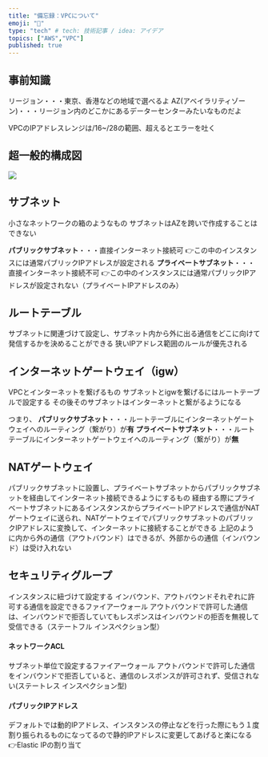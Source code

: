 ```yaml
---
title: "備忘録：VPCについて"
emoji: "🐙"
type: "tech" # tech: 技術記事 / idea: アイデア
topics: ["AWS","VPC"]
published: true
---
```

## 事前知識
リージョン・・・東京、香港などの地域で選べるよ
AZ(アベイラリティゾーン)・・・リージョン内のどこかにあるデーターセンターみたいなものだよ

VPCのIPアドレスレンジは/16~/28の範囲、超えるとエラーを吐く

## 超一般的構成図
![](https://storage.googleapis.com/zenn-user-upload/tjagor8k4gdptjqqn8u5zymp29l3)

## サブネット
小さなネットワークの箱のようなもの
サブネットはAZを跨いで作成することはできない

**パブリックサブネット**・・・直接インターネット接続可
👉この中のインスタンスには通常パブリックIPアドレスが設定される
**プライベートサブネット**・・・直接インターネット接続不可
👉この中のインスタンスには通常パブリックIPアドレスが設定されない（プライベートIPアドレスのみ）

## ルートテーブル
サブネットに関連づけて設定し、サブネット内から外に出る通信をどこに向けて発信するかを決めることができる
狭いIPアドレス範囲のルールが優先される

## インターネットゲートウェイ（igw）
VPCとインターネットを繋げるもの
サブネットとigwを繋げるにはルートテーブルで設定する
その後そのサブネットはインターネットと繋がるようになる

つまり、
**パブリックサブネット**・・・ルートテーブルにインターネットゲートウェイへのルーティング（繋がり）が**有**
**プライベートサブネット**・・・ルートテーブルにインターネットゲートウェイへのルーティング（繋がり）が**無**

## NATゲートウェイ
パブリックサブネットに設置し、プライベートサブネットからパブリックサブネットを経由してインターネット接続できるようにするもの
経由する際にプライベートサブネットにあるインスタンスからプライベートIPアドレスで通信がNATゲートウェイに送られ、NATゲートウェイでパブリックサブネットのパブリックIPアドレスに変換して、インターネットに接続することができる
上記のように内から外の通信（アウトバウンド）はできるが、外部からの通信（インバウンド）は受け入れない

## セキュリティグループ
インスタンスに紐づけて設定する
インバウンド、アウトバウンドそれぞれに許可する通信を設定できるファイアーウォール
アウトバウンドで許可した通信は、インバウンドで拒否していてもレスポンスはインバウンドの拒否を無視して受信できる（ステートフル インスペクション型）

#### ネットワークACL
サブネット単位で設定するファイアーウォール
アウトバウンドで許可した通信をインバウンドで拒否していると、通信のレスポンスが許可されず、受信されない(ステートレス インスペクション型)

#### パブリックIPアドレス
デフォルトでは動的IPアドレス、インスタンスの停止などを行った際にもう１度割り振られるものになってるので静的IPアドレスに変更してあげると楽になる👉Elastic IPの割り当て
